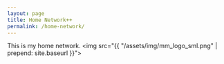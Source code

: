 ```yaml
---
layout: page
title: Home Network++
permalink: /home-network/
---
```


This is my home network. <img src="{{ "/assets/img/mm_logo_sml.png" | prepend: site.baseurl }}">